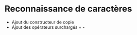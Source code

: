 Reconnaissance de caractères
============================

 - Ajout du constructeur de copie
 - Ajout des opérateurs surchargés + -
 
